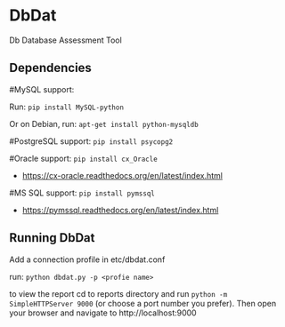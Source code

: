 # DbDat
Db Database Assessment Tool

## Dependencies
#MySQL support:

Run: `pip install MySQL-python`

Or on Debian, run: `apt-get install python-mysqldb`

#PostgreSQL support: `pip install psycopg2`

#Oracle support: `pip install cx_Oracle`
- https://cx-oracle.readthedocs.org/en/latest/index.html

#MS SQL support: `pip install pymssql`
- https://pymssql.readthedocs.org/en/latest/index.html

## Running DbDat

Add a connection profile in etc/dbdat.conf

run: `python dbdat.py -p <profie name>`

to view the report cd to reports directory and run `python -m SimpleHTTPServer 9000` (or choose a port number you prefer). Then open your browser and navigate to http://localhost:9000
